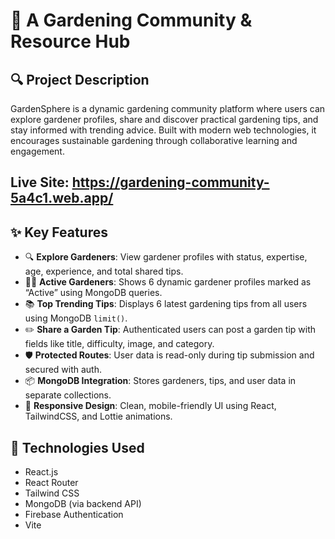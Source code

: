 # 🌱 A Gardening Community & Resource Hub

## 🔍 Project Description

GardenSphere is a dynamic gardening community platform where users can explore gardener profiles, share and discover practical gardening tips, and stay informed with trending advice. Built with modern web technologies, it encourages sustainable gardening through collaborative learning and engagement.

## Live Site: https://gardening-community-5a4c1.web.app/

## ✨ Key Features

- 🔍 **Explore Gardeners**: View gardener profiles with status, expertise, age, experience, and total shared tips.
- 🧑‍🌾 **Active Gardeners**: Shows 6 dynamic gardener profiles marked as “Active” using MongoDB queries.
- 📚 **Top Trending Tips**: Displays 6 latest gardening tips from all users using MongoDB `limit()`.
- ✏️ **Share a Garden Tip**: Authenticated users can post a garden tip with fields like title, difficulty, image, and category.
- 🛡️ **Protected Routes**: User data is read-only during tip submission and secured with auth.
- 📦 **MongoDB Integration**: Stores gardeners, tips, and user data in separate collections.
- 🎨 **Responsive Design**: Clean, mobile-friendly UI using React, TailwindCSS, and Lottie animations.

## 🚀 Technologies Used

- React.js
- React Router
- Tailwind CSS
- MongoDB (via backend API)
- Firebase Authentication
- Vite


